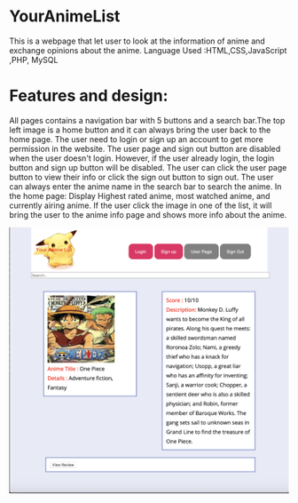 # YourAnimeList
This is a webpage that let user to look at the information of anime and exchange opinions about the anime. 
Language Used :HTML,CSS,JavaScript ,PHP, MySQL
# Features and design:
All pages contains a navigation bar with 5 buttons and a search bar.The top left image is a home button and it can always bring the user back to the home page. The user need to login or sign up an account to get more permission in the website. The user page and sign out button are disabled when the user doesn't login. However, if the user already login, the login button and sign up button will be disabled. The user can click the user page button to view their info or click the sign out button to sign out. The user can always enter the anime name in the search bar to search the anime. 
In the home page: Display Highest rated anime, most watched anime, and currently airing anime. If the user click the image in one of the list, it will bring the user to the anime info page and shows more info about the anime.

![Image of home](https://github.com/andrewlee29/YourAnimeList/blob/master/Sample/anime.png)
